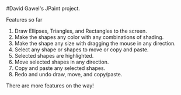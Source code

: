 
#David Gawel's JPaint project.

Features so far
1. Draw Ellipses, Triangles, and Rectangles to the screen.
2. Make the shapes any color with any combinations of shading.
3. Make the shape any size with dragging the mouse in any direction.
4. Select any shape or shapes to move or copy and paste.
5. Selected shapes are highlighted.
6. Move selected shapes in any direction.
7. Copy and paste any selected shapes.
8. Redo and undo draw, move, and copy/paste.

There are more features on the way!
